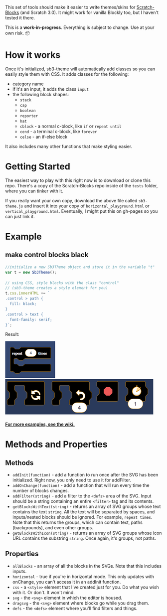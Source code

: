 This set of tools should make it easier to write themes/skins for [Scratch-Blocks](https://github.com/LLK/scratch-blocks) (and Scratch 3.0). It might work for vanilla Blockly too, but I haven't tested it there.

This is a **work-in-progress**. Everything is subject to change. Use at your own risk. :package:

# How it works
Once it's initialized, sb3-theme will automatically add classes so you can easily style them with CSS. It adds classes for the following:
* category name
* if it's an input, it adds the class `input`
* the following block shapes:
  * `stack`
  * `cap`
  * `boolean`
  * `reporter`
  * `hat`
  * `cblock` - a normal c-block, like `if` or `repeat until`
  * `cend` - a terminal c-block, like `forever`
  * `celse` - an if-else block

It also includes many other functions that make styling easier.

# Getting Started
The easiest way to play with this right now is to download or clone this repo. There's a copy of the Scratch-Blocks repo inside of the `tests` folder, where you can tinker with it.

If you really want your own copy, download the above file called `sb3-theme.js` and insert it into your copy of `horizontal_playground.html` or `vertical_playground.html`. Eventually, I might put this on gh-pages so you can just link it.

# Example
## make control blocks black
```javascript
//initialize a new Sb3Theme object and store it in the variable "t"
var t = new Sb3Theme();

// using CSS, style blocks with the class "control"
// (sb3-theme creates a style element for you)
t.css.innerHTML += `
.control > path {
  fill: black;
}
.control > text {
  font-family: serif;
}`;
```
Result:

![repeat block with black fill](resources/black-serif-repeat.png)
![black blocks in the horizontal editor](resources/black-flyout.png)

#### [For more examples, see the wiki.](https://github.com/Airhogs777/sb3-theme/wiki/Code-Examples)

# Methods and Properties
## Methods

* `addInit(function)` - add a function to run once after the SVG has been initialized. Right now, you only need to use it for addFilter.
* `addOnChange(function)` - add a function that will run every time the number of blocks changes.
* `addFilter(string)` - add a filter to the `<defs>` area of the SVG. Input should be a string containing an entire `<filter>` tag and its contents.
* `getBlocksWithText(string)` - returns an array of SVG groups whose text contains the text `string`. All the text will be separated by spaces, and inputs/nested blocks should be ignored. For example, `repeat times`. Note that this returns the groups, which can contain text, paths (backgrounds), and even other groups.
* `getBlocksWithIcon(string)` - returns an array of SVG groups whose icon URL contains the substring `string`. Once again, it's groups, not paths.

## Properties

* `allBlocks` - an array of all the blocks in the SVGs. Note that this includes inputs.
* `horizontal` - true if you're in horizontal mode. This only updates with onChange, you can't access it in an addInit function.
* `css` - a `<style>` element that I've created just for you. Do what you wish with it. Or don't. It won't mind.
* `svg` - the `<svg>` element in which the editor is housed.
* `dragsvg` - the `<svg>` element where blocks go while you drag them.
* `defs` - the `<defs>` element where you'll find filters and things.
